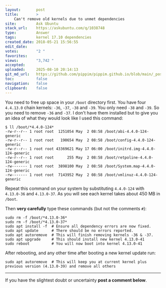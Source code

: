 ```yaml
---
layout:       post
title:        >
    Can't remove old kernels due to unmet dependencies
site:         Ask Ubuntu
stack_url:    https://askubuntu.com/q/1038748
type:         Answer
tags:         kernel 17.10 dependencies
created_date: 2018-05-21 15:56:55
edit_date:    
votes:        "2 "
favorites:    
views:        "3,742 "
accepted:     
uploaded:     2025-08-10 20:14:13
git_md_url:   https://github.com/pippim/pippim.github.io/blob/main/_posts/2018/2018-05-21-Can_t-remove-old-kernels-due-to-unmet-dependencies.md
toc:          false
navigation:   false
clipboard:    false
---
```


You need to free up space in your `/boot` directory first. You have four `4.4.13.0` chain kernels: `-36`, `-37`, `-38` and `-39`. You only need `-38` and `-39`. So you need to remove `-36` and `-37`. I don't have them installed but to give you an idea of what they would look like I used this command:

``` 
$ ll /boot/*4.4.0-124*
-rw-r--r-- 1 root root  1251054 May  2 08:58 /boot/abi-4.4.0-124-generic
-rw-r--r-- 1 root root   190654 May  2 08:58 /boot/config-4.4.0-124-generic
-rw-r--r-- 1 root root 43369621 May 17 06:00 /boot/initrd.img-4.4.0-124-generic
-rw-r--r-- 1 root root      255 May  2 08:58 /boot/retpoline-4.4.0-124-generic
-rw------- 1 root root  3898100 May  2 08:58 /boot/System.map-4.4.0-124-generic
-rw------- 1 root root  7143952 May  2 08:58 /boot/vmlinuz-4.4.0-124-generic
```

Repeat this command on  your system by substituting `4.4.0-124` with `4.13.0-36` and `4.13.0-37`. As you will see each kernel takes about 450 MB in `/boot`.

Then **very carefully** type these commands (but not the comments `#`):

``` 
sudo rm -f /boot/*4.13.0-36*
sudo rm -f /boot/*4.13.0-37*
sudo apt install -f  # Ensure all dependency errors are now fixed.
sudo apt update      # There should be no errors reported.
sudo apt autoremove  # This will finish removing kernels -36 & -37.
sudo apt upgrade     # This should install new kernel 4.13.0-41
sudo reboot          # You will now boot into kernel 4.13.0-41
```

After rebooting, and any other time after booting a new kernel update run:

``` 
sudo apt autoremove  # This will keep you at current kernel plus previous version (4.13.0-39) and remove all others
```


----------

If you have the slightest doubt or uncertainty **post a comment below**.
